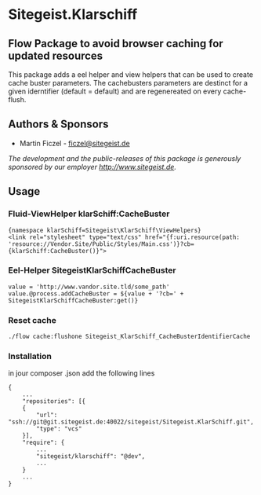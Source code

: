 # Sitegeist.Klarschiff

## Flow Package to avoid browser caching for updated resources

This package adds a eel helper and view helpers that can be used to create cache buster parameters. 
The cachebusters parameters are destinct for a given iderntifier (default = default) and are regenereated on every cache-flush. 

## Authors & Sponsors

* Martin Ficzel - ficzel@sitegeist.de

*The development and the public-releases of this package is generously sponsored 
by our employer http://www.sitegeist.de.*

## Usage

### Fluid-ViewHelper klarSchiff:CacheBuster 

```
{namespace klarSchiff=Sitegeist\KlarSchiff\ViewHelpers}
<link rel="stylesheet" type="text/css" href="{f:uri.resource(path: 'resource://Vendor.Site/Public/Styles/Main.css')}?cb={klarSchiff:CacheBuster()}">
```
### Eel-Helper SitegeistKlarSchiffCacheBuster
```
value = 'http://www.vandor.site.tld/some_path'
value.@process.addCacheBuster = ${value + '?cb=' + SitegeistKlarSchiffCacheBuster:get()}
```
### Reset cache

```
./flow cache:flushone Sitegeist_KlarSchiff_CacheBusterIdentifierCache
```

### Installation 

in jour composer .json add the following lines
```
{
    ...
    "repositories": [{
    {
        "url": "ssh://git@git.sitegeist.de:40022/sitegeist/Sitegeist.KlarSchiff.git",
        "type": "vcs"
    }],
    "require": {
        ...
        "sitegeist/klarschiff": "@dev",
        ...
    }
    ...
}
```

